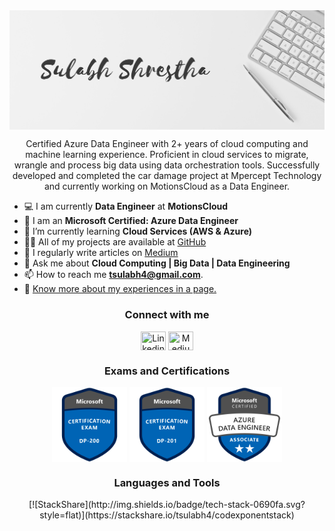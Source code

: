 <!--<h3 align="center">Hi 👋, I'm Sulabh Shrestha</h3>-->
<img align="center" alt="Photo" src="./cover-photo.png" />
<p align="center">Certified Azure Data Engineer with 2+ years of cloud computing and machine learning experience. Proficient in cloud services to migrate, wrangle and process big data using data orchestration tools. Successfully developed and completed the car damage project at Mpercept Technology and currently working on MotionsCloud as a Data Engineer.</p>

- :computer: I am currently **Data Engineer** at **MotionsCloud**
- :newspaper: I am an **Microsoft Certified: Azure Data Engineer**
- 🌱 I’m currently learning **Cloud Services (AWS & Azure)**
- 👨‍💻 All of my projects are available at [GitHub](https://github.com/codexponent)
- 📝 I regularly write articles on [Medium](https://sulabh4.medium.com/)
- 💬 Ask me about **Cloud Computing | Big Data | Data Engineering**
- 📫 How to reach me **tsulabh4@gmail.com**.
- 📄 [Know more about my experiences in a page.](https://sulabhshrestha.com/)

<h3 align="center">Connect with me</h3>
<p align="center">
<a href="https://linkedin.com/in/sulabhshrestha" target="blank"><img align="center" src="https://cdn.jsdelivr.net/npm/simple-icons@3.0.1/icons/linkedin.svg" title="Linkedin" height="30" width="40" /></a>
<a href="https://sulabh4.medium.com" target="blank"><img align="center" src="https://cdn.jsdelivr.net/npm/simple-icons@3.0.1/icons/medium.svg" title="Medium" height="30" width="40" /></a>
</p>

<h3 align="center">Exams and Certifications</h3>
<p align="center">
<a href="https://www.youracclaim.com/badges/1211ad7a-4978-4587-920b-f1a062d97985/public_url" target="blank"><img align="center" src="dp-200-implementing-an-azure-data-solution.1.png" title="DP-200" height="120" width="120" /></a>
<a href="https://www.youracclaim.com/badges/6d0c56a9-d132-4159-8973-fc9d5b134bfc/public_url" target="blank"><img align="center" src="dp-201-designing-an-azure-data-solution.1.png" title="DP-201" height="120" width="120" /></a>
<a href="https://www.youracclaim.com/badges/e897cdb0-5265-4d76-adf5-9de0d6833483/public_url" target="blank"><img align="center" src="microsoft-certified-azure-data-engineer-associate.png" title="Azure Data Engineer" height="120" width="120" /></a>
</p>

<h3 align="center">Languages and Tools</h3>
<p align="center">
[![StackShare](http://img.shields.io/badge/tech-stack-0690fa.svg?style=flat)](https://stackshare.io/tsulabh4/codexponentstack)
<!-- <a target="blank"><img align="center" src="00042-icon-service-Stream-Analytics-Jobs.svg" title="Stream Analytics" height="60" width="60" /></a>
<a target="blank"><img align="center" src="00606-icon-service-Azure-Synapse-Analytics.svg" title="Synapse Analytics" height="60" width="60" /></a>
<a target="blank"><img align="center" src="10086-icon-service-Storage-Accounts.svg" title="Storage Accounts" height="60" width="60" /></a>
<a target="blank"><img align="center" src="10121-icon-service-Azure-Cosmos-DB.svg" title="Cosmos DB" height="60" width="60" /></a>
<a target="blank"><img align="center" src="10126-icon-service-Data-Factory.svg" title="Data Factory" height="60" width="60" /></a>
<a target="blank"><img align="center" src="10132-icon-service-SQL-Server.svg" title="Azure SQL Server" height="60" width="60" /></a>
<a target="blank"><img align="center" src="10221-icon-service-Azure-Active-Directory.svg" title="Azure Active Directory" height="60" width="60" /></a>
<a target="blank"><img align="center" src="ADB.png" title="Azure Databricks" height="60" width="60" /></a> -->
</p>
